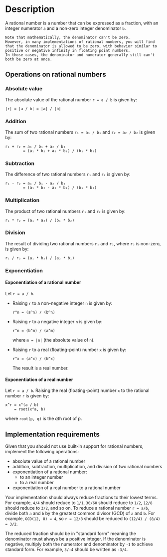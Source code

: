 # Description

A rational number is a number that can be expressed as a fraction, with an integer numerator `a` and a non-zero integer denominator `b`.

~~~~exercism/note
Note that mathematically, the denominator can't be zero.
However, in many implementations of rational numbers, you will find that the denominator is allowed to be zero, with behavior similar to positive or negative infinity in floating point numbers.
In those cases, the denominator and numerator generally still can't both be zero at once.
~~~~

## Operations on rational numbers

### Absolute value

The absolute value of the rational number `r = a / b` is given by:

```text
|r| = |a / b| = |a| / |b|
```

### Addition

The sum of two rational numbers `r₁ = a₁ / b₁` and `r₂ = a₂ / b₂` is given by:

```text
r₁ + r₂ = a₁ / b₁ + a₂ / b₂
        = (a₁ * b₂ + a₂ * b₁) / (b₁ * b₂)
```

### Subtraction

The difference of two rational numbers `r₁` and `r₂` is given by:

```text
r₁ - r₂ = a₁ / b₁ - a₂ / b₂
        = (a₁ * b₂ - a₂ * b₁) / (b₁ * b₂)
```

### Multiplication

The product of two rational numbers `r₁` and `r₂` is given by:

```text
r₁ * r₂ = (a₁ * a₂) / (b₁ * b₂)
```

### Division

The result of dividing two rational numbers `r₁` and `r₂`, where `r₂` is non-zero, is given by:

```text
r₁ / r₂ = (a₁ * b₂) / (a₂ * b₁)
```

### Exponentiation

#### Exponentiation of a rational number

Let `r = a / b`.

* Raising `r` to a non-negative integer `n` is given by:

  ```text
  r^n = (a^n) / (b^n)
  ```

* Raising `r` to a negative integer `n` is given by:

  ```text
  r^n = (b^m) / (a^m)
  ```

  where `m = |n|` (the absolute value of `n`).

* Raising `r` to a real (floating-point) number `x` is given by:

  ```
  r^x = (a^x) / (b^x)
  ```

  The result is a real number.

#### Exponentiation of a real number

Let `r = a / b`. Raising the real (floating-point) number `x` to the rational number `r` is given by:

```text
x^r = x^(a / b)
    = root(x^a, b)
```

where `root(p, q)` is the *q*th root of p.

## Implementation requirements

Given that you should not use built-in support for rational numbers, implement the following operations:

- absolute value of a rational number
- addition, subtraction, multiplication, and division of two rational numbers
- exponentiation of a rational number:
  - to an integer number
  - to a real number
- exponentiation of a real number to a rational number

Your implementation should always reduce fractions to their lowest terms.
For example, `4/4` should reduce to `1/1`, `30/60` should reduce to `1/2`, `12/8` should reduce to `3/2`, and so on.
To reduce a rational number `r = a/b`, divide both `a` and `b` by the greatest common divisor (GCD) of `a` and `b`.
For example, `GCD(12, 8) = 4`, so `r = 12/8` should be reduced to `(12/4) / (8/4) = 3/2`.

The reduced fraction should be in "standard form" meaning the denominator must always be a positive integer.
If the denominator is negative, multiply both the numerator and denominator by `-1` to achieve standard form.
For example, `3/-4` should be written as `-3/4`.
